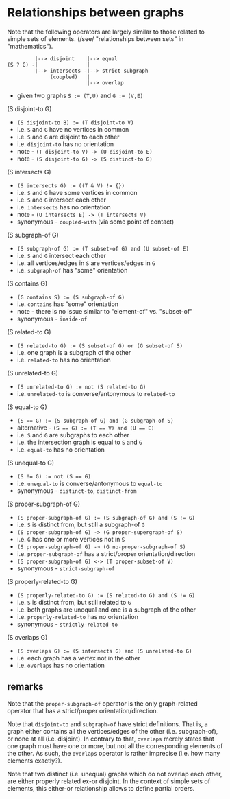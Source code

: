 
<!-- ======================================================================= -->
# Relationships between graphs

Note that the following operators are largely similar to those related to
simple sets of elements. (/see/ "relationships between sets" in "mathematics").

```
         |--> disjoint    |--> equal
(S ? G) -|                |
         |--> intersects -|--> strict subgraph
              (coupled)   |
                          |--> overlap
```

* given two graphs `S := (T,U)` and `G := (V,E)`

(S disjoint-to G)

* `(S disjoint-to B) := (T disjoint-to V)`
* i.e. `S` and `G` have no vertices in common
* i.e. `S` and `G` are disjoint to each other
* i.e. `disjoint-to` has no orientation
* note - `(T disjoint-to V) -> (U disjoint-to E)`
* note - `(S disjoint-to G) -> (S distinct-to G)`

(S intersects G)

* `(S intersects G) := ((T & V) != {})`
* i.e. `S` and `G` have some vertices in common
* i.e. `S` and `G` intersect each other
* i.e. `intersects` has no orientation
* note - `(U intersects E) -> (T intersects V)`
* synonymous - `coupled-with` (via some point of contact)

(S subgraph-of G)

* `(S subgraph-of G) := (T subset-of G) and (U subset-of E)`
* i.e. `S` and `G` intersect each other
* i.e. all vertices/edges in `S` are vertices/edges in `G`
* i.e. `subgraph-of` has "some" orientation

(S contains G)

* `(G contains S) := (S subgraph-of G)`
* i.e. `contains` has "some" orientation
* note - there is no issue similar to "element-of" vs. "subset-of"
* synonymous - `inside-of`

(S related-to G)

* `(S related-to G) := (S subset-of G) or (G subset-of S)`
* i.e. one graph is a subgraph of the other
* i.e. `related-to` has no orientation

(S unrelated-to G)

* `(S unrelated-to G) := not (S related-to G)`
* i.e. `unrelated-to` is converse/antonymous to `related-to`

(S equal-to G)

* `(S == G) := (S subgraph-of G) and (G subgraph-of S)`
* alternative - `(S == G) := (T == V) and (U == E)`
* i.e. `S` and `G` are subgraphs to each other
* i.e. the intersection graph is equal to `S` and `G`
* i.e. `equal-to` has no orientation

(S unequal-to G)

* `(S != G) := not (S == G)`
* i.e. `unequal-to` is converse/antonymous to `equal-to`
* synonymous - `distinct-to`, `distinct-from`

(S proper-subgraph-of G)

* `(S proper-subgraph-of G) := (S subgraph-of G) and (S != G)`
* i.e. `S` is distinct from, but still a subgraph-of `G`
* `(S proper-subgraph-of G) -> (G proper-supergraph-of S)`
* i.e. `G` has one or more vertices not in `S`
* `(S proper-subgraph-of G) -> (G no-proper-subgraph-of S)`
* i.e. `proper-subgraph-of` has a strict/proper orientation/direction
* `(S proper-subgraph-of G) <-> (T proper-subset-of V)`
* synonymous - `strict-subgraph-of`

(S properly-related-to G)

* `(S properly-related-to G) := (S related-to G) and (S != G)`
* i.e. `S` is distinct from, but still related to `G`
* i.e. both graphs are unequal and one is a subgraph of the other
* i.e. `properly-related-to` has no orientation
* synonymous - `strictly-related-to`

(S overlaps G)

* `(S overlaps G) := (S intersects G) and (S unrelated-to G)`
* i.e. each graph has a vertex not in the other
* i.e. `overlaps` has no orientation

<!-- ======================================================================= -->
## remarks

Note that the `proper-subgraph-of` operator is the only graph-related operator
that has a strict/proper orientation/direction.

Note that `disjoint-to` and `subgraph-of` have strict definitions. That is, a
graph either contains all the vertices/edges of the other (i.e. subgraph-of),
or none at all (i.e. disjoint). In contrary to that, `overlaps` merely states
that one graph must have one or more, but not all the corresponding elements
of the other. As such, the `overlaps` operator is rather imprecise (i.e. how
many elements exactly?).

Note that two distinct (i.e. unequal) graphs which do not overlap each other,
are either properly related ex-or disjoint. In the context of simple sets of
elements, this either-or relationship allows to define partial orders.
